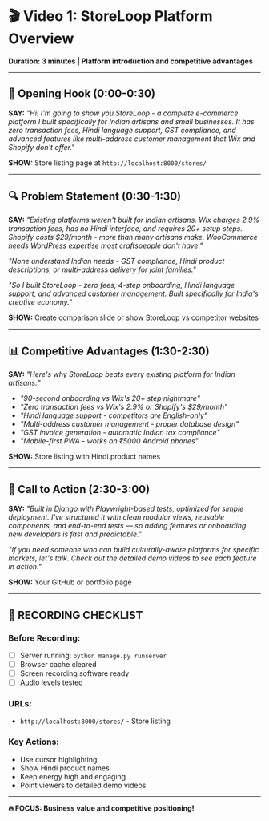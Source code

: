 # 🎬 Video 1: StoreLoop Platform Overview

**Duration: 3 minutes | Platform introduction and competitive advantages**

---

## 🎯 Opening Hook (0:00-0:30)

**SAY:** *"Hi! I'm going to show you StoreLoop - a complete e-commerce platform I built specifically for Indian artisans and small businesses. It has zero transaction fees, Hindi language support, GST compliance, and advanced features like multi-address customer management that Wix and Shopify don't offer."*

**SHOW:** Store listing page at `http://localhost:8000/stores/`

---

## 🔍 Problem Statement (0:30-1:30)

**SAY:** *"Existing platforms weren't built for Indian artisans. Wix charges 2.9% transaction fees, has no Hindi interface, and requires 20+ setup steps. Shopify costs $29/month - more than many artisans make. WooCommerce needs WordPress expertise most craftspeople don't have."*

*"None understand Indian needs - GST compliance, Hindi product descriptions, or multi-address delivery for joint families."*

*"So I built StoreLoop - zero fees, 4-step onboarding, Hindi language support, and advanced customer management. Built specifically for India's creative economy."*

**SHOW:** Create comparison slide or show StoreLoop vs competitor websites

---

## 📊 Competitive Advantages (1:30-2:30)

**SAY:** *"Here's why StoreLoop beats every existing platform for Indian artisans:"*
- *"90-second onboarding vs Wix's 20+ step nightmare"*
- *"Zero transaction fees vs Wix's 2.9% or Shopify's $29/month"*
- *"Hindi language support - competitors are English-only"*
- *"Multi-address customer management - proper database design"*
- *"GST invoice generation - automatic Indian tax compliance"*
- *"Mobile-first PWA - works on ₹5000 Android phones"*

**SHOW:** Store listing with Hindi product names

---

## 🎯 Call to Action (2:30-3:00)

**SAY:** *"Built in Django with Playwright-based tests, optimized for simple deployment. I've structured it with clean modular views, reusable components, and end-to-end tests — so adding features or onboarding new developers is fast and predictable."*

*"If you need someone who can build culturally-aware platforms for specific markets, let's talk. Check out the detailed demo videos to see each feature in action."*

**SHOW:** Your GitHub or portfolio page

---

## 🎯 RECORDING CHECKLIST

### Before Recording:
- [ ] Server running: `python manage.py runserver`
- [ ] Browser cache cleared
- [ ] Screen recording software ready
- [ ] Audio levels tested

### URLs:
- `http://localhost:8000/stores/` - Store listing

### Key Actions:
- Use cursor highlighting
- Show Hindi product names
- Keep energy high and engaging
- Point viewers to detailed demo videos

---

**🔥 FOCUS: Business value and competitive positioning!**